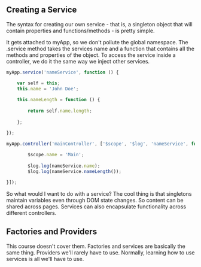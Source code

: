 ## Creating a Service

The syntax for creating our own service - that is, a singleton object that will contain properties and functions/methods - is pretty simple.

It gets attached to myApp, so we don't pollute the global namespace.  The .service method takes the services name and a function that contains all the methods and properties of the object.  To access the service inside a controller, we do it the same way we inject other services.

```javascript
myApp.service('nameService', function () {

    var self = this;
    this.name = 'John Doe';
    
    this.nameLength = function () {
    
        return self.name.length;
    
    };

});

myApp.controller('mainController', ['$scope', '$log', 'nameService', function($scope, $log, nameService) {
    
        $scope.name = 'Main';
        
        $log.log(nameService.name);
        $log.log(nameService.nameLength());

}]);
```

So what would I want to do with a service?  The cool thing is that singletons maintain variables  even through DOM state changes.  So content can be shared across pages.  Services can also encapsulate functionality across different controllers.

## Factories and Providers

This course doesn't cover them.  Factories and services are basically the same thing.  Providers we'll rarely have to use.  Normally, learning how to use services is all we'll have to use.